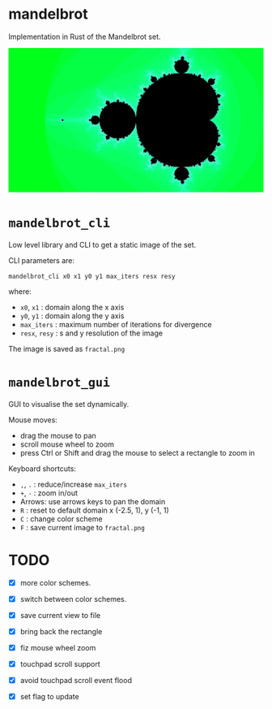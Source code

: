 # mandelbrot

Implementation in Rust of the Mandelbrot set.

![Mandelbrot set](fractal.png)

# `mandelbrot_cli`

Low level library and CLI to get a static image of the set.

CLI parameters are:

```
mandelbrot_cli x0 x1 y0 y1 max_iters resx resy
```

where:

 - `x0`, `x1` : domain along the x axis
 - `y0`, `y1` : domain along the y axis
 - `max_iters` : maximum number of iterations for divergence
 - `resx`, `resy` : s and y resolution of the image

The image is saved as `fractal.png`

# `mandelbrot_gui`

GUI to visualise the set dynamically.

Mouse moves:

 - drag the mouse to pan
 - scroll mouse wheel to zoom
 - press Ctrl or Shift and drag the mouse to select a rectangle to zoom in

Keyboard shortcuts:

 - `,`, `.` : reduce/increase `max_iters`
 - `+`, `-` : zoom in/out
 - Arrows: use arrows keys to pan the domain
 - `R` : reset to default domain x (-2.5, 1), y (-1, 1)
 - `C` : change color scheme
 - `F` : save current image to `fractal.png`

# TODO

 - [x] more color schemes.
 - [x] switch between color schemes.
 - [x] save current view to file
 - [x] bring back the rectangle
 - [x] fiz mouse wheel zoom
 - [x] touchpad scroll support
 - [x] avoid touchpad scroll event flood
 - [x] set flag to update 
 